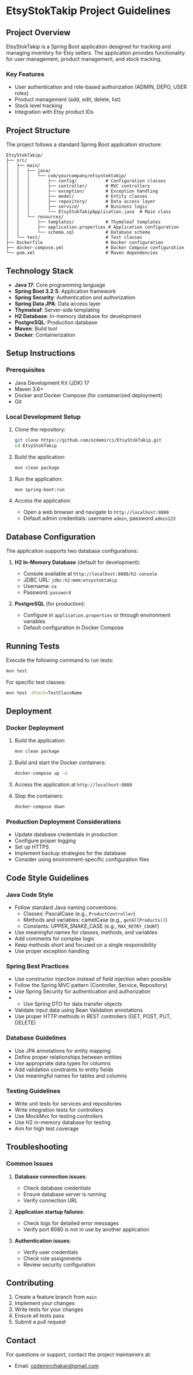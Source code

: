 # EtsyStokTakip Project Guidelines

## Project Overview

EtsyStokTakip is a Spring Boot application designed for tracking and managing inventory for Etsy sellers. The application provides functionality for user management, product management, and stock tracking.

### Key Features

- User authentication and role-based authorization (ADMIN, DEPO, USER roles)
- Product management (add, edit, delete, list)
- Stock level tracking
- Integration with Etsy product IDs

## Project Structure

The project follows a standard Spring Boot application structure:

```
EtsyStokTakip/
├── src/
│   ├── main/
│   │   ├── java/
│   │   │   └── com/yourcompany/etsystoktakip/
│   │   │       ├── config/           # Configuration classes
│   │   │       ├── controller/       # MVC controllers
│   │   │       ├── exception/        # Exception handling
│   │   │       ├── model/            # Entity classes
│   │   │       ├── repository/       # Data access layer
│   │   │       ├── service/          # Business logic
│   │   │       └── EtsyStokTakipApplication.java  # Main class
│   │   └── resources/
│   │       ├── templates/            # Thymeleaf templates
│   │       ├── application.properties # Application configuration
│   │       └── schema.sql            # Database schema
│   └── test/                         # Test classes
├── Dockerfile                        # Docker configuration
├── docker-compose.yml                # Docker Compose configuration
└── pom.xml                           # Maven dependencies
```

## Technology Stack

- **Java 17**: Core programming language
- **Spring Boot 3.2.5**: Application framework
- **Spring Security**: Authentication and authorization
- **Spring Data JPA**: Data access layer
- **Thymeleaf**: Server-side templating
- **H2 Database**: In-memory database for development
- **PostgreSQL**: Production database
- **Maven**: Build tool
- **Docker**: Containerization

## Setup Instructions

### Prerequisites

- Java Development Kit (JDK) 17
- Maven 3.6+
- Docker and Docker Compose (for containerized deployment)
- Git

### Local Development Setup

1. Clone the repository:
   ```bash
   git clone https://github.com/ozdemirci/EtsyStokTakip.git
   cd EtsyStokTakip
   ```

2. Build the application:
   ```bash
   mvn clean package
   ```

3. Run the application:
   ```bash
   mvn spring-boot:run
   ```

4. Access the application:
   - Open a web browser and navigate to `http://localhost:8080`
   - Default admin credentials: username `admin`, password `admin123`

## Database Configuration

The application supports two database configurations:

1. **H2 In-Memory Database** (default for development):
   - Console available at `http://localhost:8080/h2-console`
   - JDBC URL: `jdbc:h2:mem:etsystoktakip`
   - Username: `sa`
   - Password: `password`

2. **PostgreSQL** (for production):
   - Configure in `application.properties` or through environment variables
   - Default configuration in Docker Compose

## Running Tests

Execute the following command to run tests:

```bash
mvn test
```

For specific test classes:

```bash
mvn test -Dtest=TestClassName
```

## Deployment

### Docker Deployment

1. Build the application:
   ```bash
   mvn clean package
   ```

2. Build and start the Docker containers:
   ```bash
   docker-compose up -d
   ```

3. Access the application at `http://localhost:8080`

4. Stop the containers:
   ```bash
   docker-compose down
   ```

### Production Deployment Considerations

- Update database credentials in production
- Configure proper logging
- Set up HTTPS
- Implement backup strategies for the database
- Consider using environment-specific configuration files

## Code Style Guidelines

### Java Code Style

- Follow standard Java naming conventions:
  - Classes: PascalCase (e.g., `ProductController`)
  - Methods and variables: camelCase (e.g., `getAllProducts()`)
  - Constants: UPPER_SNAKE_CASE (e.g., `MAX_RETRY_COUNT`)
- Use meaningful names for classes, methods, and variables
- Add comments for complex logic
- Keep methods short and focused on a single responsibility
- Use proper exception handling

### Spring Best Practices

- Use constructor injection instead of field injection when possible
- Follow the Spring MVC pattern (Controller, Service, Repository)
- Use Spring Security for authentication and authorization
- - Use Spring DTO for data transfer objects
- Validate input data using Bean Validation annotations
- Use proper HTTP methods in REST controllers (GET, POST, PUT, DELETE)

### Database Guidelines

- Use JPA annotations for entity mapping
- Define proper relationships between entities
- Use appropriate data types for columns
- Add validation constraints to entity fields
- Use meaningful names for tables and columns

### Testing Guidelines

- Write unit tests for services and repositories
- Write integration tests for controllers
- Use MockMvc for testing controllers
- Use H2 in-memory database for testing
- Aim for high test coverage

## Troubleshooting

### Common Issues

1. **Database connection issues**:
   - Check database credentials
   - Ensure database server is running
   - Verify connection URL

2. **Application startup failures**:
   - Check logs for detailed error messages
   - Verify port 8080 is not in use by another application

3. **Authentication issues**:
   - Verify user credentials
   - Check role assignments
   - Review security configuration

## Contributing

1. Create a feature branch from `main`
2. Implement your changes
3. Write tests for your changes
4. Ensure all tests pass
5. Submit a pull request

## Contact

For questions or support, contact the project maintainers at:
- Email: ozdemircihakan@gmail.com
